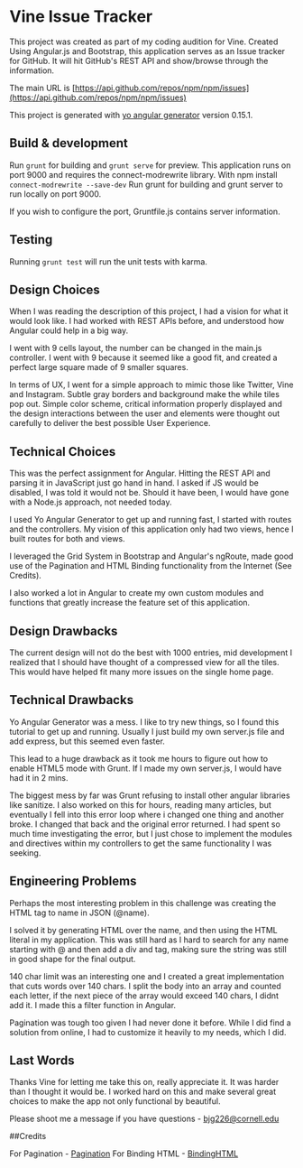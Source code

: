 # Vine Issue Tracker

This project was created as part of my coding audition for Vine. Created Using Angular.js and Bootstrap, this application serves as an Issue tracker for GitHub. It will hit GitHub's REST API and show/browse through the information.

The main URL is [https://api.github.com/repos/npm/npm/issues](https://api.github.com/repos/npm/npm/issues)

This project is generated with [yo angular generator](https://github.com/yeoman/generator-angular)
version 0.15.1.

## Build & development

Run `grunt` for building and `grunt serve` for preview. This application runs on port 9000 and requires the connect-modrewrite library. With npm install `connect-modrewrite --save-dev` Run grunt for building and grunt server to run locally on port 9000.

If you wish to configure the port, Gruntfile.js contains server information.

## Testing

Running `grunt test` will run the unit tests with karma.

## Design Choices

When I was reading the description of this project, I had a vision for what it would look like. I had worked with REST APIs before, and understood how Angular could help in a big way.

I went with 9 cells layout, the number can be changed in the main.js controller. I went with 9 because it seemed like a good fit, and created a perfect large square made of 9 smaller squares.

In terms of UX, I went for a simple approach to mimic those like Twitter, Vine and Instagram. Subtle gray borders and background make the while tiles pop out. Simple color scheme, critical information properly displayed and the design interactions between the user and elements were thought out carefully to deliver the best possible User Experience.

## Technical Choices

This was the perfect assignment for Angular. Hitting the REST API and parsing it in JavaScript just go hand in hand. I asked if JS would be disabled, I was told it would not be. Should it have been, I would have gone with a Node.js approach, not needed today.

I used Yo Angular Generator to get up and running fast, I started with routes and the controllers. My vision of this application only had two views, hence I built routes for both and views.

I leveraged the Grid System in Bootstrap and Angular's ngRoute, made good use of the Pagination and HTML Binding functionality from the Internet (See Credits).

I also worked a lot in Angular to create my own custom modules and functions that greatly increase the feature set of this application.

## Design Drawbacks

The current design will not do the best with 1000 entries, mid development I realized that I should have thought of a compressed view for all the tiles. This would have helped fit many more issues on the single home page.

## Technical Drawbacks

Yo Angular Generator was a mess. I like to try new things, so I found this tutorial to get up and running. Usually I just build my own server.js file and add express, but this seemed even faster. 

This lead to a huge drawback as it took me hours to figure out how to enable HTML5 mode with Grunt. If I made my own server.js, I would have had it in 2 mins.

The biggest mess by far was Grunt refusing to install other angular libraries like sanitize. I also worked on this for hours, reading many articles, but eventually I fell into this error loop where i changed one thing and another broke. I changed that back and the original error returned. I had spent so much time investigating the error, but I just chose to implement the modules and directives within my controllers to get the same functionality I was seeking.

## Engineering Problems

Perhaps the most interesting problem in this challenge was creating the HTML tag to name in JSON (@name).

I solved it by generating HTML over the name, and then using the HTML literal in my application. This was still hard as I hard to search for any name starting with @ and then add a div and <a> tag, making sure the string was still in good shape for the final output.

140 char limit was an interesting one and I created a great implementation that cuts words over 140 chars. I split the body into an array and counted each letter, if the next piece of the array would exceed 140 chars, I didnt add it. I made this a filter function in Angular.

Pagination was tough too given I had never done it before. While I did find a solution from online, I had to customize it heavily to my needs, which I did.


## Last Words

Thanks Vine for letting me take this on, really appreciate it. It was harder than I thought it would be. I worked hard on this and make several great choices to make the app not only functional by beautiful.

Please shoot me a message if you have questions - bjg226@cornell.edu 

##Credits

For Pagination - [Pagination](http://jsfiddle.net/prash/Cp73s/330/)
For Binding HTML - [BindingHTML](http://stackoverflow.com/questions/18926306/angularjs-ng-bind-html-unsafe-replacement/21979113)